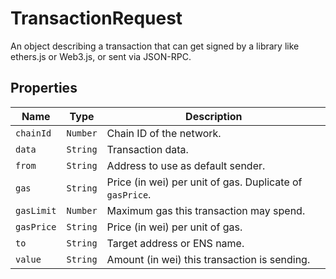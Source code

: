 # TransactionRequest

An object describing a transaction that can get signed by a library like ethers.js or Web3.js, or sent via JSON-RPC.

## Properties

| Name       | Type     | Description                                              |
| ---------- | -------- | -------------------------------------------------------- |
| `chainId`  | `Number` | Chain ID of the network.                                 |
| `data`     | `String` | Transaction data.                                        |
| `from`     | `String` | Address to use as default sender.                        |
| `gas`      | `String` | Price (in wei) per unit of gas. Duplicate of `gasPrice`. |
| `gasLimit` | `Number` | Maximum gas this transaction may spend.                  |
| `gasPrice` | `String` | Price (in wei) per unit of gas.                          |
| `to`       | `String` | Target address or ENS name.                              |
| `value`    | `String` | Amount (in wei) this transaction is sending.             |
